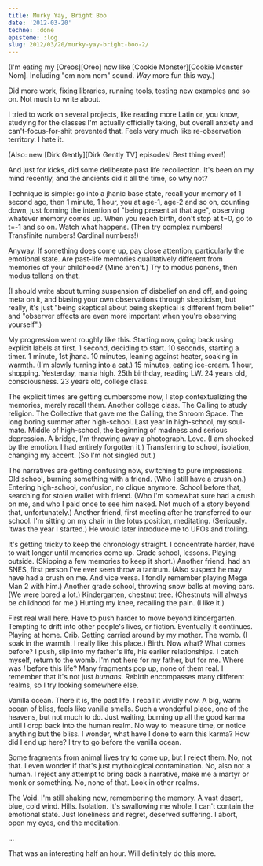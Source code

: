 ```yaml
---
title: Murky Yay, Bright Boo
date: '2012-03-20'
techne: :done
episteme: :log
slug: 2012/03/20/murky-yay-bright-boo-2/
---
```


(I'm eating my [Oreos][Oreo] now like [Cookie Monster][Cookie Monster Nom]. Including "om nom nom" sound. *Way* more fun this way.)

Did more work, fixing libraries, running tools, testing new examples and so on. Not much to write about.

I tried to work on several projects, like reading more Latin or, you know, studying for the classes I'm actually officially taking, but overall anxiety and can't-focus-for-shit prevented that. Feels very much like re-observation territory. I hate it.

(Also: new [Dirk Gently][Dirk Gently TV] episodes! Best thing ever!)

And just for kicks, did some deliberate past life recollection. It's been on my mind recently, and the ancients did it all the time, so why not? 

Technique is simple: go into a jhanic base state, recall your memory of 1 second ago, then 1 minute, 1 hour, you at age-1, age-2 and so on, counting down, just forming the intention of "being present at that age", observing whatever memory comes up. When you reach birth, don't stop at t=0, go to t=-1 and so on. Watch what happens. (Then try complex numbers! Transfinite numbers! Cardinal numbers!)

Anyway. If something does come up, pay close attention, particularly the emotional state. Are past-life memories qualitatively different from memories of your childhood? (Mine aren't.) Try to modus ponens, then modus tollens on that.

(I should write about turning suspension of disbelief on and off, and going meta on it, and biasing your own observations through skepticism, but really, it's just "being skeptical about being skeptical is different from belief" and "observer effects are even more important when you're observing yourself".)

My progression went roughly like this. Starting now, going back using explicit labels at first. 1 second, deciding to start. 10 seconds, starting a timer. 1 minute, 1st jhana. 10 minutes, leaning against heater, soaking in warmth. (I'm slowly turning into a cat.) 15 minutes, eating ice-cream. 1 hour, shopping. Yesterday, mania high. 25th birthday, reading LW. 24 years old, consciousness. 23 years old, college class. 

The explicit times are getting cumbersome now, I stop contextualizing the memories, merely recall them. Another college class. The Calling to study religion. The Collective that gave me the Calling, the Shroom Space. The long boring summer after high-school. Last year in high-school, my soul-mate. Middle of high-school, the beginning of madness and serious depression. A bridge, I'm throwing away a photograph. Love. (I am shocked by the emotion. I had entirely forgotten it.) Transferring to school, isolation, changing my accent. (So I'm not singled out.) 

The narratives are getting confusing now, switching to pure impressions. Old school, burning something with a friend. (Who I still have a crush on.) Entering high-school, confusion, no clique anymore. School before that, searching for stolen wallet with friend. (Who I'm somewhat sure had a crush on me, and who I paid once to see him naked. Not much of a story beyond that, unfortunately.) Another friend, first meeting after he transferred to our school. I'm sitting on my chair in the lotus position, meditating. (Seriously. 'twas the year I started.) He would later introduce me to UFOs and trolling.

It's getting tricky to keep the chronology straight. I concentrate harder, have to wait longer until memories come up. Grade school, lessons. Playing outside. (Skipping a few memories to keep it short.) Another friend, had an SNES, first person I've ever seen throw a tantrum. (Also suspect he may have had a crush on me. And vice versa. I fondly remember playing Mega Man 2 with him.) Another grade school, throwing snow balls at moving cars. (We were bored a lot.) Kindergarten, chestnut tree. (Chestnuts will always be childhood for me.) Hurting my knee, recalling the pain. (I like it.)

First real wall here. Have to push harder to move beyond kindergarten. Tempting to drift into other people's lives, or fiction. Eventually it continues. Playing at home. Crib. Getting carried around by my mother. The womb. (I soak in the warmth. I really like this place.) Birth. Now what? What comes before? I push, slip into my father's life, his earlier relationships. I catch myself, return to the womb. I'm not here for my father, but for me. Where was *I* before this life? Many fragments pop up, none of them real. I remember that it's not just *humans*. Rebirth encompasses many different realms, so I try looking somewhere else.

Vanilla ocean. There it is, the past life. I recall it vividly now. A big, warm ocean of bliss, feels like vanilla smells. Such a wonderful place, one of the heavens, but not much to do. Just waiting, burning up all the good karma until I drop back into the human realm. No way to measure time, or notice anything but the bliss. I wonder, what have I done to earn this karma? How did I end up here? I try to go before the vanilla ocean.

Some fragments from animal lives try to come up, but I reject them. No, not that. I even wonder if that's just mythological contamination. No, also not a human. I reject any attempt to bring back a narrative, make me a martyr or monk or something. No, none of that. Look in other realms.

The Void. I'm still shaking now, remembering the memory. A vast desert, blue, cold wind. Hills. Isolation. It's swallowing me whole, I can't contain the emotional state. Just loneliness and regret, deserved suffering. I abort, open my eyes, end the meditation.

...

That was an interesting half an hour. Will definitely do this more.

